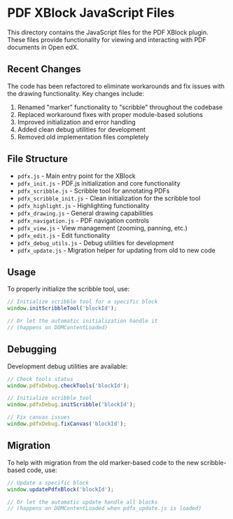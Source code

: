 # PDF XBlock JavaScript Files

This directory contains the JavaScript files for the PDF XBlock plugin. These files provide functionality for viewing and interacting with PDF documents in Open edX.

## Recent Changes

The code has been refactored to eliminate workarounds and fix issues with the drawing functionality. Key changes include:

1. Renamed "marker" functionality to "scribble" throughout the codebase
2. Replaced workaround fixes with proper module-based solutions
3. Improved initialization and error handling
4. Added clean debug utilities for development
5. Removed old implementation files completely

## File Structure

- `pdfx.js` - Main entry point for the XBlock
- `pdfx_init.js` - PDF.js initialization and core functionality
- `pdfx_scribble.js` - Scribble tool for annotating PDFs
- `pdfx_scribble_init.js` - Clean initialization for the scribble tool
- `pdfx_highlight.js` - Highlighting functionality
- `pdfx_drawing.js` - General drawing capabilities
- `pdfx_navigation.js` - PDF navigation controls
- `pdfx_view.js` - View management (zooming, panning, etc.)
- `pdfx_edit.js` - Edit functionality
- `pdfx_debug_utils.js` - Debug utilities for development
- `pdfx_update.js` - Migration helper for updating from old to new code

## Usage

To properly initialize the scribble tool, use:

```javascript
// Initialize scribble tool for a specific block
window.initScribbleTool('blockId');

// Or let the automatic initialization handle it
// (happens on DOMContentLoaded)
```

## Debugging

Development debug utilities are available:

```javascript
// Check tools status
window.pdfxDebug.checkTools('blockId');

// Initialize scribble tool
window.pdfxDebug.initScribble('blockId');

// Fix canvas issues
window.pdfxDebug.fixCanvas('blockId');
```

## Migration

To help with migration from the old marker-based code to the new scribble-based code, use:

```javascript
// Update a specific block
window.updatePdfxBlock('blockId');

// Or let the automatic update handle all blocks
// (happens on DOMContentLoaded when pdfx_update.js is loaded)
```
